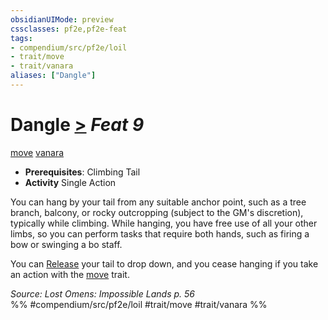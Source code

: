 ```yaml
---
obsidianUIMode: preview
cssclasses: pf2e,pf2e-feat
tags:
- compendium/src/pf2e/loil
- trait/move
- trait/vanara
aliases: ["Dangle"]
---
```

# Dangle  [>](rules/core-rulebook/chapter-9-playing-the-game.md#Actions "Single Action") *Feat 9*  
[move](rules/traits/move.md "Move Combat Trait")  [vanara](rules/traits/vanara-loil.md "Vanara Ancestry & Heritage Trait")  

- **Prerequisites**: Climbing Tail
- **Activity** Single Action

You can hang by your tail from any suitable anchor point, such as a tree branch, balcony, or rocky outcropping (subject to the GM's discretion), typically while climbing. While hanging, you have free use of all your other limbs, so you can perform tasks that require both hands, such as firing a bow or swinging a bo staff.

You can [Release](rules/actions/release.md) your tail to drop down, and you cease hanging if you take an action with the [move](rules/traits/move.md "Move Combat Trait") trait.

*Source: Lost Omens: Impossible Lands p. 56*  
%% #compendium/src/pf2e/loil #trait/move #trait/vanara %%
